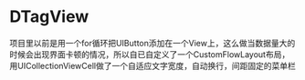 # DTagView
项目里以前是用一个for循环把UIButton添加在一个View上，这么做当数据量大的时候会出现界面卡顿的情况，所以自已自定义了一个CustomFlowLayout布局，
用UICollectionViewCell做了一个自适应文字宽度，自动换行，间距固定的菜单栏

